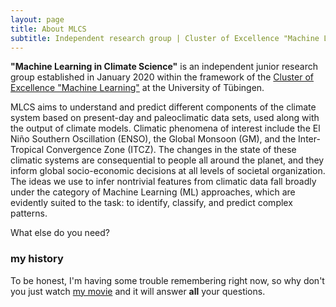 ```yaml
---
layout: page
title: About MLCS
subtitle: Independent research group | Cluster of Excellence "Machine Learning" | University of Tübingen
---
```


**"Machine Learning in Climate Science"** is an independent junior
research group established in January 2020 within the framework of the
[Cluster of Excellence "Machine
Learning"](https://uni-tuebingen.de/en/research/core-research/cluster-of-excellence-machine-learning/home/)
at the University of Tübingen.

MLCS aims to understand and predict different components of the climate
system based on present-day and paleoclimatic data sets, used along with
the output of climate models. Climatic phenomena of interest include the
El Niño Southern Oscillation (ENSO), the Global Monsoon (GM), and the
Inter-Tropical Convergence Zone (ITCZ). The changes in the state of
these climatic systems are consequential to people all around the
planet, and they inform global socio-economic decisions at all levels of
societal organization. The ideas we use to infer nontrivial features
from climatic data fall broadly under the category of Machine Learning
(ML) approaches, which are evidently suited to the task: to identify,
classify, and predict complex patterns.



What else do you need?

### my history

To be honest, I'm having some trouble remembering right now, so why don't you just watch [my movie](http://en.wikipedia.org/wiki/The_Princess_Bride_%28film%29) and it will answer **all** your questions.
